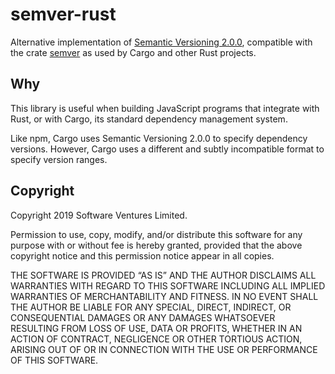 # semver-rust

Alternative implementation of [Semantic Versioning 2.0.0](https://semver.org/), compatible with the crate [semver](https://github.com/steveklabnik/semver) as used by Cargo and other Rust projects.


## Why

This library is useful when building JavaScript programs that integrate with Rust, or with Cargo, its standard dependency management system.

Like npm, Cargo uses Semantic Versioning 2.0.0 to specify dependency versions. However, Cargo uses a different and subtly incompatible format to specify version ranges.


## Copyright

Copyright 2019 Software Ventures Limited.

Permission to use, copy, modify, and/or distribute this software for any purpose with or without fee is hereby granted, provided that the above copyright notice and this permission notice appear in all copies.

THE SOFTWARE IS PROVIDED “AS IS” AND THE AUTHOR DISCLAIMS ALL WARRANTIES WITH REGARD TO THIS SOFTWARE INCLUDING ALL IMPLIED WARRANTIES OF MERCHANTABILITY AND FITNESS. IN NO EVENT SHALL THE AUTHOR BE LIABLE FOR ANY SPECIAL, DIRECT, INDIRECT, OR CONSEQUENTIAL DAMAGES OR ANY DAMAGES WHATSOEVER RESULTING FROM LOSS OF USE, DATA OR PROFITS, WHETHER IN AN ACTION OF CONTRACT, NEGLIGENCE OR OTHER TORTIOUS ACTION, ARISING OUT OF OR IN CONNECTION WITH THE USE OR PERFORMANCE OF THIS SOFTWARE.